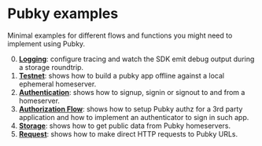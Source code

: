 # Pubky examples

Minimal examples for different flows and functions you might need to implement using Pubky.

0. [**Logging**](./0-logging/README.md): configure tracing and watch the SDK emit debug output during a storage roundtrip.
1. [**Testnet**](./1-testnet/README.md): shows how to build a pubky app offline against a local ephemeral homeserver.
2. [**Authentication**](./2-signup/README.md): shows how to signup, signin or signout to and from a homeserver.
3. [**Authorization Flow**](./3-auth_flow/README.md): shows how to setup Pubky authz for a 3rd party application and how to implement an authenticator to sign in such app.
4. [**Storage**](./4-storage/README.md): shows how to get public data from Pubky homeservers.
5. [**Request**](./5-request/README.md): shows how to make direct HTTP requests to Pubky URLs.
